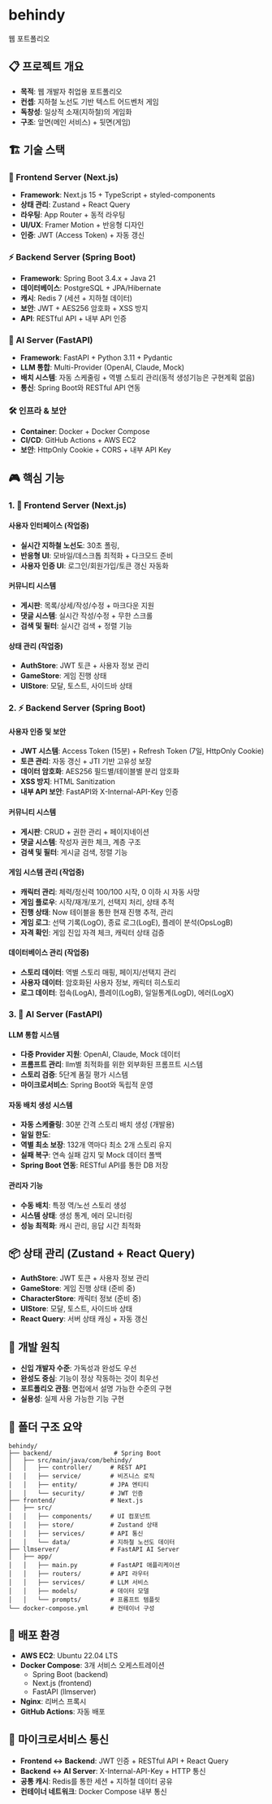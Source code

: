 # behindy
웹 포트폴리오

## 📋 프로젝트 개요
- **목적**: 웹 개발자 취업용 포트폴리오
- **컨셉**: 지하철 노선도 기반 텍스트 어드벤처 게임
- **독창성**: 일상적 소재(지하철)의 게임화
- **구조**: 앞면(메인 서비스) + 뒷면(게임)

## 🏗️ 기술 스택

### 🎨 Frontend Server (Next.js)
- **Framework**: Next.js 15 + TypeScript + styled-components
- **상태 관리**: Zustand + React Query
- **라우팅**: App Router + 동적 라우팅
- **UI/UX**: Framer Motion + 반응형 디자인
- **인증**: JWT (Access Token) + 자동 갱신

### ⚡ Backend Server (Spring Boot)
- **Framework**: Spring Boot 3.4.x + Java 21
- **데이터베이스**: PostgreSQL + JPA/Hibernate
- **캐시**: Redis 7 (세션 + 지하철 데이터)
- **보안**: JWT + AES256 암호화 + XSS 방지
- **API**: RESTful API + 내부 API 인증

### 🤖 AI Server (FastAPI)
- **Framework**: FastAPI + Python 3.11 + Pydantic
- **LLM 통합**: Multi-Provider (OpenAI, Claude, Mock)
- **배치 시스템**: 자동 스케줄링 + 역별 스토리 관리(동적 생성기능은 구현계획 없음)
- **통신**: Spring Boot와 RESTful API 연동

### 🛠️ 인프라 & 보안
- **Container**: Docker + Docker Compose
- **CI/CD**: GitHub Actions + AWS EC2
- **보안**: HttpOnly Cookie + CORS + 내부 API Key

## 🎮 핵심 기능

### 1. 🎨 Frontend Server (Next.js)
#### 사용자 인터페이스 (작업중)
- **실시간 지하철 노선도**: 30초 폴링,
- **반응형 UI**: 모바일/데스크톱 최적화 + 다크모드 준비
- **사용자 인증 UI**: 로그인/회원가입/토큰 갱신 자동화

#### 커뮤니티 시스템
- **게시판**: 목록/상세/작성/수정 + 마크다운 지원
- **댓글 시스템**: 실시간 작성/수정 + 무한 스크롤
- **검색 및 필터**: 실시간 검색 + 정렬 기능

#### 상태 관리 (작업중)
- **AuthStore**: JWT 토큰 + 사용자 정보 관리
- **GameStore**: 게임 진행 상태
- **UIStore**: 모달, 토스트, 사이드바 상태

### 2. ⚡ Backend Server (Spring Boot)
#### 사용자 인증 및 보안
- **JWT 시스템**: Access Token (15분) + Refresh Token (7일, HttpOnly Cookie)
- **토큰 관리**: 자동 갱신 + JTI 기반 고유성 보장
- **데이터 암호화**: AES256 필드별/테이블별 분리 암호화
- **XSS 방지**:  HTML Sanitization
- **내부 API 보안**: FastAPI와 X-Internal-API-Key 인증

#### 커뮤니티 시스템
- **게시판**: CRUD + 권한 관리 + 페이지네이션
- **댓글 시스템**: 작성자 권한 체크, 계층 구조
- **검색 및 필터**: 게시글 검색, 정렬 기능

#### 게임 시스템 관리 (작업중)
- **캐릭터 관리**: 체력/정신력 100/100 시작, 0 이하 시 자동 사망
- **게임 플로우**: 시작/재개/포기, 선택지 처리, 상태 추적
- **진행 상태**: Now 테이블을 통한 현재 진행 추적, 관리
- **게임 로그**: 선택 기록(LogO), 종료 로그(LogE), 플레이 분석(OpsLogB)
- **자격 확인**: 게임 진입 자격 체크, 캐릭터 상태 검증

#### 데이터베이스 관리 (작업중)
- **스토리 데이터**: 역별 스토리 매핑, 페이지/선택지 관리
- **사용자 데이터**: 암호화된 사용자 정보, 캐릭터 히스토리
- **로그 데이터**: 접속(LogA), 플레이(LogB), 일일통계(LogD), 에러(LogX)

### 3. 🤖 AI Server (FastAPI)
#### LLM 통합 시스템
- **다중 Provider 지원**: OpenAI, Claude, Mock 데이터
- **프롬프트 관리**: llm별 최적화를 위한 외부화된 프롬프트 시스템
- **스토리 검증**: 5단계 품질 평가 시스템
- **마이크로서비스**: Spring Boot와 독립적 운영

#### 자동 배치 생성 시스템
- **자동 스케줄링**: 30분 간격 스토리 배치 생성 (개발용)
- **일일 한도**: 
- **역별 최소 보장**: 132개 역마다 최소 2개 스토리 유지
- **실패 복구**: 연속 실패 감지 및 Mock 데이터 폴백
- **Spring Boot 연동**: RESTful API를 통한 DB 저장

#### 관리자 기능
- **수동 배치**: 특정 역/노선 스토리 생성
- **시스템 상태**: 생성 통계, 에러 모니터링
- **성능 최적화**: 캐시 관리, 응답 시간 최적화

## 📦 상태 관리 (Zustand + React Query)
- **AuthStore**: JWT 토큰 + 사용자 정보 관리
- **GameStore**: 게임 진행 상태 (준비 중)  
- **CharacterStore**: 캐릭터 정보 (준비 중)
- **UIStore**: 모달, 토스트, 사이드바 상태
- **React Query**: 서버 상태 캐싱 + 자동 갱신

## 🎯 개발 원칙
- **신입 개발자 수준**: 가독성과 완성도 우선
- **완성도 중심**: 기능이 정상 작동하는 것이 최우선
- **포트폴리오 관점**: 면접에서 설명 가능한 수준의 구현
- **실용성**: 실제 사용 가능한 기능 구현

## 📂 폴더 구조 요약
```
behindy/
├── backend/                 # Spring Boot
│   ├── src/main/java/com/behindy/
│   │   ├── controller/     # REST API
│   │   ├── service/        # 비즈니스 로직
│   │   ├── entity/         # JPA 엔티티
│   │   └── security/       # JWT 인증
├── frontend/               # Next.js
│   ├── src/
│   │   ├── components/     # UI 컴포넌트
│   │   ├── store/          # Zustand 상태
│   │   ├── services/       # API 통신
│   │   └── data/           # 지하철 노선도 데이터
├── llmserver/              # FastAPI AI Server
│   ├── app/
│   │   ├── main.py         # FastAPI 애플리케이션
│   │   ├── routers/        # API 라우터
│   │   ├── services/       # LLM 서비스
│   │   ├── models/         # 데이터 모델
│   │   └── prompts/        # 프롬프트 템플릿
└── docker-compose.yml      # 컨테이너 구성
```

## 🚀 배포 환경
- **AWS EC2**: Ubuntu 22.04 LTS
- **Docker Compose**: 3개 서비스 오케스트레이션
  - Spring Boot (backend)
  - Next.js (frontend) 
  - FastAPI (llmserver)
- **Nginx**: 리버스 프록시
- **GitHub Actions**: 자동 배포

## 🔗 마이크로서비스 통신
- **Frontend ↔ Backend**: JWT 인증 + RESTful API + React Query
- **Backend ↔ AI Server**: X-Internal-API-Key + HTTP 통신
- **공통 캐시**: Redis를 통한 세션 + 지하철 데이터 공유
- **컨테이너 네트워크**: Docker Compose 내부 통신